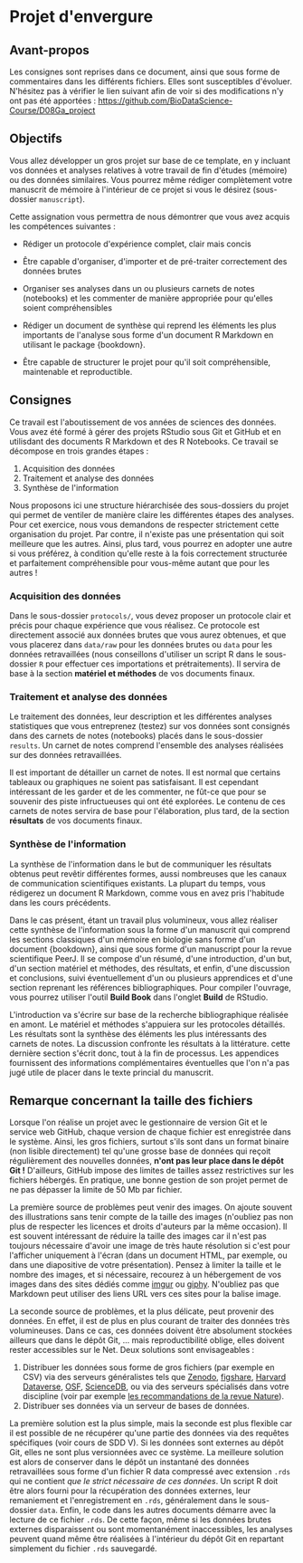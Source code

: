 # Projet d'envergure

## Avant-propos

Les consignes sont reprises dans ce document, ainsi que sous forme de commentaires dans les différents fichiers. Elles sont susceptibles d'évoluer. N'hésitez pas à vérifier le lien suivant afin de voir si des modifications n'y ont pas été apportées : https://github.com/BioDataScience-Course/D08Ga_project

## Objectifs

Vous allez développer un gros projet sur base de ce template, en y incluant vos données et analyses relatives à votre travail de fin d'études (mémoire) ou des données similaires. Vous pourrez même rédiger complètement votre manuscrit de mémoire à l'intérieur de ce projet si vous le désirez (sous-dossier `manuscript`).


Cette assignation vous permettra de nous démontrer que vous avez acquis les compétences suivantes :

- Rédiger un protocole d'expérience complet, clair mais concis

- Être capable d'organiser, d'importer et de pré-traiter correctement des données brutes

- Organiser ses analyses dans un ou plusieurs carnets de notes (notebooks) et les commenter de manière appropriée pour qu'elles soient compréhensibles

- Rédiger un document de synthèse qui reprend les éléments les plus importants de l'analyse sous forme d'un document R Markdown en utilisant le package {bookdown}. 

- Être capable de structurer le projet pour qu'il soit compréhensible, maintenable et reproductible.

## Consignes 

Ce travail est l'aboutissement de vos années de sciences des données. Vous avez été formé à gérer des projets RStudio sous Git et GitHub et en utilisdant des documents R Markdown et des R Notebooks. Ce travail se décompose en trois grandes étapes :

1. Acquisition des données
2. Traitement et analyse des données
3. Synthèse de l'information

Nous proposons ici une structure hiérarchisée des sous-dossiers du projet qui permet de ventiler de manière claire les différentes étapes des analyses. Pour cet exercice, nous vous demandons de respecter strictement cette organisation du projet. Par contre, il n'existe pas une présentation qui soit meilleure que les autres. Ainsi, plus tard, vous pourrez en adopter une autre si vous préférez, à condition qu'elle reste à la fois correctement structurée et parfaitement compréhensible pour vous-même autant que pour les autres !

### Acquisition des données

Dans le sous-dossier `protocols/`,  vous devez proposer un protocole clair et précis pour chaque expérience que vous réalisez. Ce protocole est directement associé aux données brutes que vous aurez obtenues, et que vous placerez dans `data/raw` pour les données brutes ou `data` pour les données retravaillées (nous conseillons d'utiliser un script R dans le sous-dossier `R` pour effectuer ces importations et prétraitements). Il servira de base à la section **matériel et méthodes** de vos documents finaux.

### Traitement et analyse des données

Le traitement des données, leur description et les différentes analyses statistiques que vous entreprenez (testez) sur vos données sont consignés dans des carnets de notes (notebooks) placés dans le sous-dossier `results`. Un carnet de notes comprend l'ensemble des analyses réalisées sur des données retravaillées. 

Il est important de détailler un carnet de notes. Il est normal que certains tableaux ou graphiques ne soient pas satisfaisant. Il est cependant intéressant de les garder et de les commenter, ne fût-ce que pour se souvenir des piste infructueuses qui ont été explorées. Le contenu de ces carnets de notes servira de base pour l'élaboration, plus tard, de la section **résultats** de vos documents finaux. 

### Synthèse de l'information

La synthèse de l'information dans le but de communiquer les résultats obtenus peut revêtir différentes formes, aussi nombreuses que les canaux de communication scientifiques existants. La plupart du temps, vous rédigerez un document R Markdown, comme vous en avez pris l'habitude dans les cours précédents.

Dans le cas présent, étant un travail plus volumineux, vous allez réaliser cette synthèse de l'information sous la forme d'un manuscrit qui comprend les sections classiques d'un mémoire en biologie sans forme d'un document {bookdown}, ainsi que sous forme d'un manuscript pour la revue scientifique PeerJ. Il se compose d'un résumé, d'une introduction, d'un but, d'un section matériel et méthodes, des résultats, et enfin, d'une discussion et conclusions, suivi éventuellement d'un ou plusieurs apprendices et d'une section reprenant les références bibliographiques. Pour compiler l'ouvrage, vous pourrez utiliser l'outil **Build Book** dans l'onglet **Build** de RStudio.

L'introduction va s'écrire sur base de la recherche bibliographique réalisée en amont. Le matériel et méthodes s'appuiera sur les protocoles détaillés. Les résultats sont la synthèse des éléments les plus intéressants des carnets de notes. La discussion confronte les résultats à la littérature. cette dernière section s'écrit donc, tout à la fin de processus. Les appendices fournissent des informations complémentaires éventuelles que l'on n'a pas jugé utile de placer dans le texte princial du manuscrit.

## Remarque concernant la taille des fichiers

Lorsque l'on réalise un projet avec le gestionnaire de version Git et le service web GitHub, chaque version de chaque fichier est enregistrée dans le système. Ainsi, les gros fichiers, surtout s'ils sont dans un format binaire (non lisible directement) tel qu'une grosse base de données qui reçoit régulièrement des nouvelles données, **n'ont pas leur place dans le dépôt Git !** D'ailleurs, GitHub impose des limites de tailles assez restrictives sur les fichiers hébergés. En pratique, une bonne gestion de son projet permet de ne pas dépasser la limite de 50 Mb par fichier.

La première source de problèmes peut venir des images. On ajoute souvent des illustrations sans tenir compte de la taille des images (n'oubliez pas non plus de respecter les licences et droits d'auteurs par la même occasion). Il est souvent intéressant de réduire la taille des images car il n'est pas toujours nécessaire d'avoir une image de très haute résolution si c'est pour l'afficher uniquement à l'écran (dans un document HTML, par exemple, ou dans une diapositive de votre présentation). Pensez à limiter la taille et le nombre des images, et si nécessaire, recourez à un hébergement de vos images dans des sites dédiés comme [imgur](https://imgur.com) ou [giphy](https://giphy.com). N'oubliez pas que Markdown peut utiliser des liens URL vers ces sites pour la balise image.

La seconde source de problèmes, et la plus délicate, peut provenir des données. En effet, il est de plus en plus courant de traiter des données très volumineuses. Dans ce cas, ces données doivent être absolument stockées ailleurs que dans le dépôt Git, ... mais reproductibilité oblige, elles doivent rester accessibles sur le Net. Deux solutions sont envisageables :

1. Distribuer les données sous forme de gros fichiers (par exemple en CSV) via des serveurs généralistes tels que [Zenodo](https://zenodo.org), [figshare](https://figshare.com), [Harvard Dataverse](https://dataverse.harvard.edu), [OSF](https://osf.io), [ScienceDB](http://www.scidb.cn/en), ou via des serveurs spécialisés dans votre discipline (voir par exemple [les recommandations de la revue Nature](https://www.nature.com/sdata/policies/repositories)).
2. Distribuer ses données via un serveur de bases de données.

La première solution est la plus simple, mais la seconde est plus flexible car il est possible de ne récupérer qu'une partie des données via des requêtes spécifiques (voir cours de SDD V). Si les données sont externes au dépôt Git, elles ne sont plus versionnées avec ce système. La meilleure solution est alors de conserver dans le dépôt un instantané des données retravaillées sous forme d'un fichier R data compressé avec extension `.rds` qui ne contient *que le strict nécessaire de ces données*. Un script R doit être alors fourni pour la récupération des données externes, leur remaniement et l'enregistrement en `.rds`, généralement dans le sous-dossier `data`. Enfin, le code dans les autres documents démarre avec la lecture de ce fichier `.rds`. De cette façon, même si les données brutes externes disparaissent ou sont momentanément inaccessibles, les analyses peuvent quand même être réalisées à l'intérieur du dépôt Git en repartant simplement du fichier `.rds` sauvegardé.
